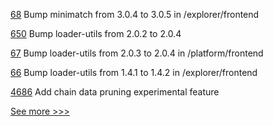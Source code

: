 
[68](https://github.com/hyperledger-labs/karma-charity-platform/pull/68) Bump minimatch from 3.0.4 to 3.0.5 in /explorer/frontend

[650](https://github.com/hyperledger-labs/blockchain-carbon-accounting/pull/650) Bump loader-utils from 2.0.2 to 2.0.4

[67](https://github.com/hyperledger-labs/karma-charity-platform/pull/67) Bump loader-utils from 2.0.3 to 2.0.4 in /platform/frontend

[66](https://github.com/hyperledger-labs/karma-charity-platform/pull/66) Bump loader-utils from 1.4.1 to 1.4.2 in /explorer/frontend

[4686](https://github.com/hyperledger/besu/pull/4686) Add chain data pruning experimental feature


[See more >>>](https://start-here.hyperledger.org/pull-requests)
